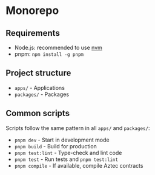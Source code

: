# Monorepo

## Requirements

- Node.js: recommended to use [nvm](https://github.com/nvm-sh/nvm?tab=readme-ov-file#installing-and-updating)
- pnpm: `npm install -g pnpm`

## Project structure

- `apps/` - Applications
- `packages/` - Packages

## Common scripts

Scripts follow the same pattern in all `apps/` and `packages/`:

- `pnpm dev` - Start in development mode
- `pnpm build` - Build for production
- `pnpm test:lint` - Type-check and lint code
- `pnpm test` - Run tests and `pnpm test:lint`
- `pnpm compile` - If available, compile Aztec contracts
